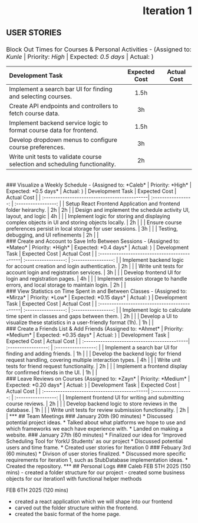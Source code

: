 <style>h2,h3,h4 { border-bottom: 0; } </style>
<style>h3,h4 { font-weight: normal; } </style>
<h1 style="text-align: right"> Iteration 1 </h1>

## USER STORIES
### Block Out Times for Courses & Personal Activities - (Assigned to: *Kunle* | Priority: *High* | Expected: *0.5 days* | Actual:  )
| Development Task                             |  Expected Cost      |   Actual Cost       |
| :--------------------------------------------| :-----------------: | :-----------------: |
| Implement a search bar UI for finding and selecting courses.                                  | 1.5h | |
| Create API endpoints and controllers to fetch course data.                                    | 3h   | |
| Implement backend service logic to format course data for frontend.                           | 1.5h | |
| Develop dropdown menus to configure course preferences.                                       | 3h   | |
| Write unit tests to validate course selection and scheduling functionality.                   | 2h   | | 
<br/>
### Visualize a Weekly Schedule - (Assigned to: *Caleb* | Priority: *High* | Expected: *0.5 days* | Actual:  )
| Development Task                             |  Expected Cost      |   Actual Cost       |
| :--------------------------------------------| :-----------------: | :-----------------: |
| Setup React Frontend Application and frontend folder heirarchy.                               | 2h | 2h |
| Design and implement the schedule activity UI, layout, and logic                              | 4h | |
| Implement logic for storing and displaying complex objects in UI and storing objects locally. | 2h | |
| Ensure course preferences persist in local storage for user sessions.                         | 3h | |
| Testing, debugging, and UI refinements                                                        | 2h | | 
<br/>
### Create and Account to Save Info Between Sessions - (Assigned to: *Mateo* | Priority: *High* | Expected: *0.4 days* | Actual:  )
| Development Task                             |  Expected Cost      |   Actual Cost       |
| :--------------------------------------------| :-----------------: | :-----------------: |
| Implement backend logic for account creation and login authentication.                        | 2h | |
| Write unit tests for account login and registration services.                                 | 3h | |
| Develop frontend UI for login and registration pages.                                         | 4h | |
| Implement session storage to handle errors, and local storage to maintain login.              | 2h | | 
<br/>
### View Statistics on Time Spent in and Between Classes - (Assigned to: *Mirza* | Priority: *Low* | Expected: *0.15 days* | Actual:  )
| Development Task                             |  Expected Cost      |   Actual Cost       |
| :--------------------------------------------| :-----------------: | :-----------------: |
| Implement logic to calculate time spent in classes and gaps between them.                     | 2h | |
| Develop a UI to visualize these statistics in a user-friendly format (1h).                    | 1h | |
<br/>
### Create a Friends List & Add Friends (Assigned to: *Ahmet* | Priority: *Medium* | Expected: *0.35 days* | Actual:  )
| Development Task                             |  Expected Cost      |   Actual Cost       |
| :--------------------------------------------| :-----------------: | :-----------------: |
| Implement a search bar UI for finding and adding friends.                                     | 1h | |
| Develop the backend logic for friend request handling, covering multiple interaction types.   | 4h | |
| Write unit tests for friend request functionality.                                            | 2h | |
| Implement a frontend display for confirmed friends in the UI.                                 | 1h | |  
<br/>
### Leave Reviews on Courses (Assigned to: *Zayn* | Priority: *Medium* | Expected: *0.20 days* | Actual:  )
| Development Task                             |  Expected Cost      |   Actual Cost       |
| :--------------------------------------------| :-----------------: | :-----------------: |
| Implement frontend UI for writing and submitting course reviews.                              | 2h | |
| Develop backend logic to store reviews in the database.                                       | 1h | |
| Write unit tests for review submission functionality.                                         | 2h | |
***
## Team Meetings
### January 20th (90 minutes)
* Discussed potential project ideas.
* Talked about what platforms we hope to use and which frameworks we each have experience with.
* Landed on making a website.
### January 27th (60 minutes)
* Finalized our idea for 'Improved Scheduling Tool for YorkU Students' as our project
* Discussed potential users and time frame.
* Created user stories for Iteration 0
### Febuary 3rd (60 minutes)
* Divison of user stories finalized. 
* Discussed more specific requirements for iteration 1, such as StubDatabase implementation ideas.
* Created the repository.
***
## Personal Logs
### Caleb 
 FEB 5TH 2025 (150 mins)
 - created a folder structure for our project
 - created some business objects for our iteration1 with functional helper methods

 FEB 6TH 2025 (120 mins)
 - created a react application which we will shape into our frontend
 - carved out the folder structure within the frontend.
 - created the basic format of the home page.